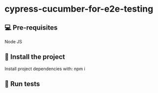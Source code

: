# cypress-cucumber-for-e2e-testing

## 💻 Pre-requisites

Node JS

## 🚀 Install the project

Install project dependencies with: npm i

## 🐹 Run tests
